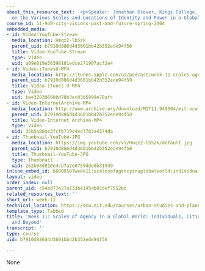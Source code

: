 ```yaml
---
about_this_resource_text: '<p>Speaker: Jonathan Glover, Kings College, London</p><p>Readings
  on the Various Scales and Locations of Identity and Power in a Globalizing world</p>'
course_id: 11-949-city-visions-past-and-future-spring-2004
embedded_media:
- id: Video-YouTube-Stream
  media_location: HmqzZ-lb5zk
  parent_uid: b7910d886d4d3601bb42b352ede94f50
  title: Video-YouTube-Stream
  type: Video
  uid: a09e019e56398101edce271907acf2e4
- id: Video-iTunesU-MP4
  media_location: http://itunes.apple.com/us/podcast/week-11-scales-agency-in-global/id354868924?i=80690250
  parent_uid: b7910d886d4d3601bb42b352ede94f50
  title: Video-iTunes U-MP4
  type: Video
  uid: bee320306680d78b3ec03b5999e78afc
- id: Video-InternetArchive-MP4
  media_location: http://www.archive.org/download/MIT11.949S04/mit-ocw-11.949-10may2004-220k.mp4
  parent_uid: b7910d886d4d3601bb42b352ede94f50
  title: Video-Internet Archive-MP4
  type: Video
  uid: 35b5a80ac3fcfb719c4ec7783a4374da
- id: Thumbnail-YouTube-JPG
  media_location: https://img.youtube.com/vi/HmqzZ-lb5zk/default.jpg
  parent_uid: b7910d886d4d3601bb42b352ede94f50
  title: Thumbnail-YouTube-JPG
  type: Thumbnail
  uid: 262b08d810e4cb7a2e0759dde0b31949
inline_embed_id: 66008587week11:scalesofagencyinaglobalworld:individuals,cities,nations,andbeyond69599873
layout: video
order_index: null
parent_uid: c54ed77e27a133b4195ab01def7552bd
related_resources_text: ''
short_url: week-11
technical_location: https://ocw.mit.edu/courses/urban-studies-and-planning/11-949-city-visions-past-and-future-spring-2004/video-lectures/week-11
template_type: Tabbed
title: 'Week 11: Scales of Agency in a Global World: Individuals, Cities, Nations,
  and Beyond'
transcript: ''
type: course
uid: b7910d886d4d3601bb42b352ede94f50

---
```

None